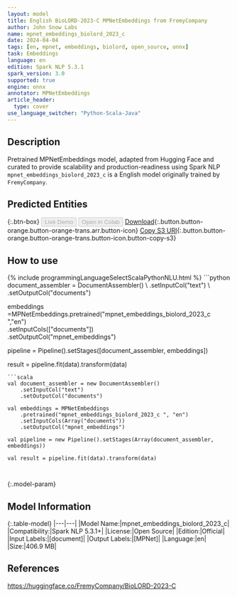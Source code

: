 ```yaml
---
layout: model
title: English BioLORD-2023-C MPNetEmbeddings from FremyCompany
author: John Snow Labs
name: mpnet_embeddings_biolord_2023_c
date: 2024-04-04
tags: [en, mpnet, embeddings, biolord, open_source, onnx]
task: Embeddings
language: en
edition: Spark NLP 5.3.1
spark_version: 3.0
supported: true
engine: onnx
annotator: MPNetEmbeddings
article_header:
  type: cover
use_language_switcher: "Python-Scala-Java"
---
```


## Description

Pretrained MPNetEmbeddings model, adapted from Hugging Face and curated to provide scalability and production-readiness using Spark NLP `mpnet_embeddings_biolord_2023_c` is a English model originally trained by `FremyCompany`.

## Predicted Entities



{:.btn-box}
<button class="button button-orange" disabled>Live Demo</button>
<button class="button button-orange" disabled>Open in Colab</button>
[Download](https://s3.amazonaws.com/auxdata.johnsnowlabs.com/public/models/mpnet_embeddings_biolord_2023_c_en_5.3.1_3.0_1712265672474.zip){:.button.button-orange.button-orange-trans.arr.button-icon}
[Copy S3 URI](s3://auxdata.johnsnowlabs.com/public/models/mpnet_embeddings_biolord_2023_c_en_5.3.1_3.0_1712265672474.zip){:.button.button-orange.button-orange-trans.button-icon.button-copy-s3}

## How to use



<div class="tabs-box" markdown="1">
{% include programmingLanguageSelectScalaPythonNLU.html %}
```python
document_assembler = DocumentAssembler() \
    .setInputCol("text") \
    .setOutputCol("documents")
    
    
embeddings =MPNetEmbeddings.pretrained("mpnet_embeddings_biolord_2023_c ","en") \
            .setInputCols(["documents"]) \
            .setOutputCol("mpnet_embeddings")

pipeline = Pipeline().setStages([document_assembler, embeddings])

result = pipeline.fit(data).transform(data)
```
```scala
val document_assembler = new DocumentAssembler()
    .setInputCol("text") 
    .setOutputCol("documents")
    
val embeddings = MPNetEmbeddings 
    .pretrained("mpnet_embeddings_biolord_2023_c ", "en")
    .setInputCols(Array("documents")) 
    .setOutputCol("mpnet_embeddings") 

val pipeline = new Pipeline().setStages(Array(document_assembler, embeddings))

val result = pipeline.fit(data).transform(data)



```
</div>

{:.model-param}
## Model Information

{:.table-model}
|---|---|
|Model Name:|mpnet_embeddings_biolord_2023_c|
|Compatibility:|Spark NLP 5.3.1+|
|License:|Open Source|
|Edition:|Official|
|Input Labels:|[document]|
|Output Labels:|[MPNet]|
|Language:|en|
|Size:|406.9 MB|

## References

https://huggingface.co/FremyCompany/BioLORD-2023-C